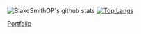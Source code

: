 ![BlakcSmithOP's github stats](https://github-readme-stats.vercel.app/api?username=blacksmithop&show_icons=true&theme=gruvbox)
[![Top Langs](https://github-readme-stats.vercel.app/api/top-langs/?username=blacksmithop&layout=compact)](https://github.com/blacksmithop)

[Portfolio](https://blacksmithop.xyz/portfolio/)
